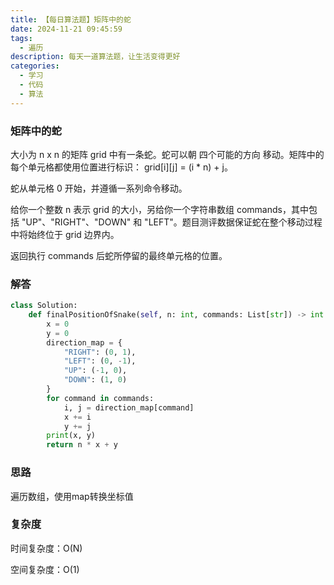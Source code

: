 ```yaml
---
title: 【每日算法题】矩阵中的蛇
date: 2024-11-21 09:45:59
tags:
  - 遍历
description: 每天一道算法题，让生活变得更好
categories:
  - 学习
  - 代码
  - 算法
---
```


### 矩阵中的蛇

大小为 n x n 的矩阵 grid 中有一条蛇。蛇可以朝 四个可能的方向 移动。矩阵中的每个单元格都使用位置进行标识： grid[i][j] = (i * n) + j。

蛇从单元格 0 开始，并遵循一系列命令移动。

给你一个整数 n 表示 grid 的大小，另给你一个字符串数组 commands，其中包括 "UP"、"RIGHT"、"DOWN" 和 "LEFT"。题目测评数据保证蛇在整个移动过程中将始终位于 grid 边界内。

返回执行 commands 后蛇所停留的最终单元格的位置。

### 解答

```python
class Solution:
    def finalPositionOfSnake(self, n: int, commands: List[str]) -> int:
        x = 0
        y = 0
        direction_map = {
            "RIGHT": (0, 1),
            "LEFT": (0, -1),
            "UP": (-1, 0),
            "DOWN": (1, 0)
        }
        for command in commands:
            i, j = direction_map[command]
            x += i
            y += j
        print(x, y)
        return n * x + y
```

### 思路

遍历数组，使用map转换坐标值

### 复杂度

时间复杂度：O(N)

空间复杂度：O(1)
